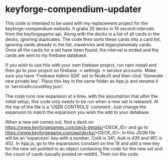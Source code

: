 # keyforge-compendium-updater

This code is intended to be used with my replacement project for the keyforge-compendium website. It grabs 25 decks in 15 second intervals from the keyforgegame api. Along with the decks is a list of all cards in the decks, ignoring duplicates. The code then sorts these cards into a card list, ignoring cards already in the list, mavericks and legacy/anomaly cards. Once all the cards for a set have been found, the interval is ended and the cards are sent to my firebase database.

If you wish to use this with your own firebase project, run npm install and then go to your project on firebase -> settings -> service accounts. Make sure you have 'Firebase Admin SDK' set to NodeJS and then click 'Generate new private key'. Place this key in the same folder as App.js and rename it to 'serviceAccountKey.json'.

The code runs one expansion at a time, with the assumption that after the initial setup, this code only needs to be run when a new set is released. At the top of the file is a 'USER CONTROLS' comment. Just change the expansion to match the expansion you wish the add to your database.

When a new set comes out, find a deck on https://www.keyforgegames.com/deck-details/<DECK_ID> and go to https://www.keyforgegame.com/api/decks/<DECK_ID>. In this JSON file will be an 'expansion' key with a number. CotA is 341, AoA is 435 and WC is 452. In App.js, go to the expansions constant on line 19 and add a new key for the new set pointed to an object containing the code for the new set and the count of cards (usually posted on reddit). Then run the code.

